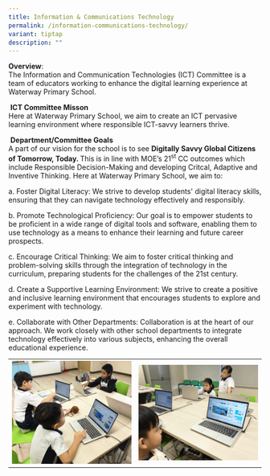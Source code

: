 ```yaml
---
title: Information & Communications Technology
permalink: /information-communications-technology/
variant: tiptap
description: ""
---
```

<p><strong>Overview</strong>:
<br>The Information and Communication Technologies (ICT) Committee is a team
of educators working to enhance the digital learning experience at Waterway
Primary School.
<br>
</p>
<p>&nbsp;<strong>ICT Committee Misson</strong> 
<br>Here at Waterway Primary School, we aim to create an ICT pervasive learning
environment where responsible ICT-savvy learners thrive.</p>
<p>&nbsp;<strong>Department/Committee Goals</strong> 
<br>A part of our vision for the school is to see <strong>Digitally Savvy Global Citizens of Tomorrow, Today. </strong>This
is in line with MOE’s 21<sup>st</sup> CC outcomes which include Responsible
Decision-Making and developing Critcal, Adaptive and Inventive Thinking.
Here at Waterway Primary School, we aim to:</p>
<p>a. Foster Digital Literacy: We strive to develop students' digital literacy
skills, ensuring that they can navigate technology effectively and responsibly.</p>
<p>b. Promote Technological Proficiency: Our goal is to empower students
to be proficient in a wide range of digital tools and software, enabling
them to use technology as a means to enhance their learning and future
career prospects.</p>
<p>c. Encourage Critical Thinking: We aim to foster critical thinking and
problem-solving skills through the integration of technology in the curriculum,
preparing students for the challenges of the 21st century.</p>
<p>d. Create a Supportive Learning Environment: We strive to create a positive
and inclusive learning environment that encourages students to explore
and experiment with technology.</p>
<p>e. Collaborate with Other Departments: Collaboration is at the heart of
our approach. We work closely with other school departments to integrate
technology effectively into various subjects, enhancing the overall educational
experience.</p>
<table style="minWidth: 50px">
<colgroup>
<col>
<col>
</colgroup>
<tbody>
<tr>
<th rowspan="1" colspan="1">
<div class="isomer-image-wrapper">
<img style="width: 100%" height="auto" width="100%" alt="" src="/images/Learning Experiences/IMG20250131100710.jpg">
</div>
</th>
<th rowspan="1" colspan="1">
<div class="isomer-image-wrapper">
<img style="width: 100%" height="auto" width="100%" alt="" src="/images/Learning Experiences/IMG202501311008451.jpg">
</div>
</th>
</tr>
</tbody>
</table>
<p>
<br>
</p>
<p>&nbsp;</p>
